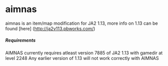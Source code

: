 # aimnas

aimnas is an item/map modification for JA2 1.13, more info on 1.13 can be found [here] (http://ja2v113.pbworks.com/)


##### Requirements
AIMNAS currently requires atleast version 7885 of JA2 1.13 with gamedir at level 2248
Any earlier version of 1.13 will not work correctly with AIMNAS
